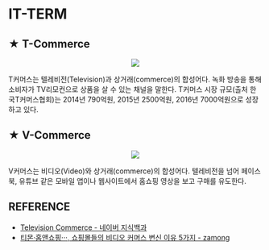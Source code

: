 # IT-TERM

## ★ T-Commerce

<p align="center">
  <img src="https://dbscthumb-phinf.pstatic.net/4874_000_1/20170504193122597_RWVSNBSQA.JPG/ka40_262_i1.JPG?type=w460_fst&wm=N" />
</p>

T커머스는 텔레비전(Television)과 상거래(commerce)의 합성어다. 녹화 방송을 통해 소비자가 TV리모컨으로 상품을 살 수 있는 채널을 말한다. T커머스 시장 규모(출처 한국T커머스협회)는 2014년 790억원, 2015년 2500억원, 2016년 7000억원으로 성장하고 있다. 

## ★ V-Commerce

<p align="center">
  <img src="http://www.zamong.co.kr/wp-content/uploads/2017/03/333-768x384.jpg" />
</p>

V커머스는 비디오(Video)와 상거래(commerce)의 합성어다. 텔레비전을 넘어 페이스북, 유튜브 같은 모바일 앱이나 웹사이트에서 홈쇼핑 영상을 보고 구매를 유도한다.

## REFERENCE
* [Television Commerce - 네이버 지식백과](https://terms.naver.com/entry.nhn?docId=3587004&cid=59277&categoryId=59279)
* [티몬·홈앤쇼핑···, 쇼핑몰들의 비디오 커머스 변신 이유 5가지 - zamong](http://www.zamong.co.kr/archives/20975)
